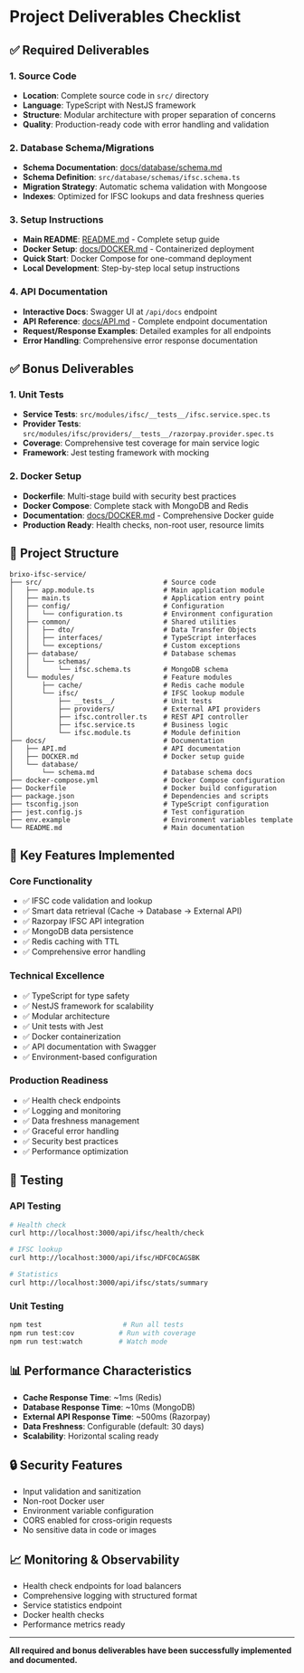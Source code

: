 # Project Deliverables Checklist

## ✅ Required Deliverables

### 1. Source Code
- **Location**: Complete source code in `src/` directory
- **Language**: TypeScript with NestJS framework
- **Structure**: Modular architecture with proper separation of concerns
- **Quality**: Production-ready code with error handling and validation

### 2. Database Schema/Migrations
- **Schema Documentation**: [docs/database/schema.md](docs/database/schema.md)
- **Schema Definition**: `src/database/schemas/ifsc.schema.ts`
- **Migration Strategy**: Automatic schema validation with Mongoose
- **Indexes**: Optimized for IFSC lookups and data freshness queries

### 3. Setup Instructions
- **Main README**: [README.md](README.md) - Complete setup guide
- **Docker Setup**: [docs/DOCKER.md](docs/DOCKER.md) - Containerized deployment
- **Quick Start**: Docker Compose for one-command deployment
- **Local Development**: Step-by-step local setup instructions

### 4. API Documentation
- **Interactive Docs**: Swagger UI at `/api/docs` endpoint
- **API Reference**: [docs/API.md](docs/API.md) - Complete endpoint documentation
- **Request/Response Examples**: Detailed examples for all endpoints
- **Error Handling**: Comprehensive error response documentation

## ✅ Bonus Deliverables

### 1. Unit Tests
- **Service Tests**: `src/modules/ifsc/__tests__/ifsc.service.spec.ts`
- **Provider Tests**: `src/modules/ifsc/providers/__tests__/razorpay.provider.spec.ts`
- **Coverage**: Comprehensive test coverage for main service logic
- **Framework**: Jest testing framework with mocking

### 2. Docker Setup
- **Dockerfile**: Multi-stage build with security best practices
- **Docker Compose**: Complete stack with MongoDB and Redis
- **Documentation**: [docs/DOCKER.md](docs/DOCKER.md) - Comprehensive Docker guide
- **Production Ready**: Health checks, non-root user, resource limits

## 📁 Project Structure

```
brixo-ifsc-service/
├── src/                              # Source code
│   ├── app.module.ts                 # Main application module
│   ├── main.ts                       # Application entry point
│   ├── config/                       # Configuration
│   │   └── configuration.ts          # Environment configuration
│   ├── common/                       # Shared utilities
│   │   ├── dto/                      # Data Transfer Objects
│   │   ├── interfaces/               # TypeScript interfaces
│   │   └── exceptions/               # Custom exceptions
│   ├── database/                     # Database schemas
│   │   └── schemas/
│   │       └── ifsc.schema.ts        # MongoDB schema
│   └── modules/                      # Feature modules
│       ├── cache/                    # Redis cache module
│       └── ifsc/                     # IFSC lookup module
│           ├── __tests__/            # Unit tests
│           ├── providers/            # External API providers
│           ├── ifsc.controller.ts    # REST API controller
│           ├── ifsc.service.ts       # Business logic
│           └── ifsc.module.ts        # Module definition
├── docs/                             # Documentation
│   ├── API.md                        # API documentation
│   ├── DOCKER.md                     # Docker setup guide
│   └── database/
│       └── schema.md                 # Database schema docs
├── docker-compose.yml                # Docker Compose configuration
├── Dockerfile                        # Docker build configuration
├── package.json                      # Dependencies and scripts
├── tsconfig.json                     # TypeScript configuration
├── jest.config.js                    # Test configuration
├── env.example                       # Environment variables template
└── README.md                         # Main documentation
```

## 🚀 Key Features Implemented

### Core Functionality
- ✅ IFSC code validation and lookup
- ✅ Smart data retrieval (Cache → Database → External API)
- ✅ Razorpay IFSC API integration
- ✅ MongoDB data persistence
- ✅ Redis caching with TTL
- ✅ Comprehensive error handling

### Technical Excellence
- ✅ TypeScript for type safety
- ✅ NestJS framework for scalability
- ✅ Modular architecture
- ✅ Unit tests with Jest
- ✅ Docker containerization
- ✅ API documentation with Swagger
- ✅ Environment-based configuration

### Production Readiness
- ✅ Health check endpoints
- ✅ Logging and monitoring
- ✅ Data freshness management
- ✅ Graceful error handling
- ✅ Security best practices
- ✅ Performance optimization

## 🧪 Testing

### API Testing
```bash
# Health check
curl http://localhost:3000/api/ifsc/health/check

# IFSC lookup
curl http://localhost:3000/api/ifsc/HDFC0CAGSBK

# Statistics
curl http://localhost:3000/api/ifsc/stats/summary
```

### Unit Testing
```bash
npm test                    # Run all tests
npm run test:cov           # Run with coverage
npm run test:watch         # Watch mode
```

## 📊 Performance Characteristics

- **Cache Response Time**: ~1ms (Redis)
- **Database Response Time**: ~10ms (MongoDB)
- **External API Response Time**: ~500ms (Razorpay)
- **Data Freshness**: Configurable (default: 30 days)
- **Scalability**: Horizontal scaling ready

## 🔒 Security Features

- Input validation and sanitization
- Non-root Docker user
- Environment variable configuration
- CORS enabled for cross-origin requests
- No sensitive data in code or images

## 📈 Monitoring & Observability

- Health check endpoints for load balancers
- Comprehensive logging with structured format
- Service statistics endpoint
- Docker health checks
- Performance metrics ready

---

**All required and bonus deliverables have been successfully implemented and documented.**
